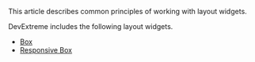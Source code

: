 This article describes common principles of working with layout widgets. 

DevExtreme includes the following layout widgets.

 - [Box](/concepts/10%20UI%20Widgets/10%20UI%20Widget%20Categories/50%20Layout%20Widgets/1%20List%20of%20Layout%20Widgets/dxBox.md '/Documentation/Guide/UI_Widgets/UI_Widget_Categories/Layout_Widgets/#List_of_Layout_Widgets/dxBox')
 - [Responsive Box](/concepts/10%20UI%20Widgets/10%20UI%20Widget%20Categories/50%20Layout%20Widgets/1%20List%20of%20Layout%20Widgets/dxResponsiveBox.md '/Documentation/Guide/UI_Widgets/UI_Widget_Categories/Layout_Widgets/#List_of_Layout_Widgets/dxResponsiveBox')
